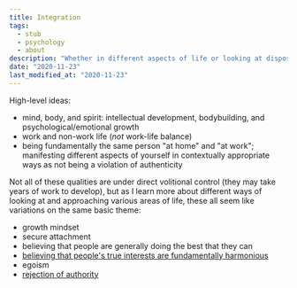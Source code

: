 ```yaml
---
title: Integration
tags:
  - stub
  - psychology
  - about
description: "Whether in different aspects of life or looking at dispositions through different lenses, I think certain qualities naturally go hand-in-hand."
date: "2020-11-23"
last_modified_at: "2020-11-23"
---
```


High-level ideas:
* mind, body, and spirit: intellectual development, bodybuilding, and psychological/emotional growth
* work and non-work life (_not_ work-life balance)
* being fundamentally the same person "at home" and "at work"; manifesting different aspects of yourself in contextually appropriate ways as not being a violation of authenticity

Not all of these qualities are under direct volitional control (they may take years of work to develop), but as I learn more about different ways of looking at and approaching various areas of life, these all seem like variations on the same basic theme:

* growth mindset
* secure attachment
* believing that people are generally doing the best that they can
* [believing that people's true interests are fundamentally harmonious](/harmony-of-interests/)
* egoism
* [rejection of authority](/rules/)
